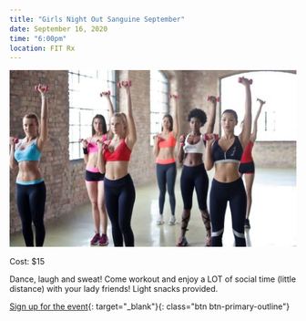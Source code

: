 ```yaml
---
title: "Girls Night Out Sanguine September"
date: September 16, 2020
time: "6:00pm"
location: FIT Rx
---
```

![Girls Night Out - Sept 2020](/assets/images/events/girlsnightout.jpg)

Cost: $15

Dance, laugh and sweat! Come workout and enjoy a LOT of social time (little distance) with your lady friends!  Light snacks provided.

[Sign up for the event](https://app.acuityscheduling.com/schedule.php?owner=16546307&appointmentType=15260392){: target="_blank"}{: class="btn btn-primary-outline"}